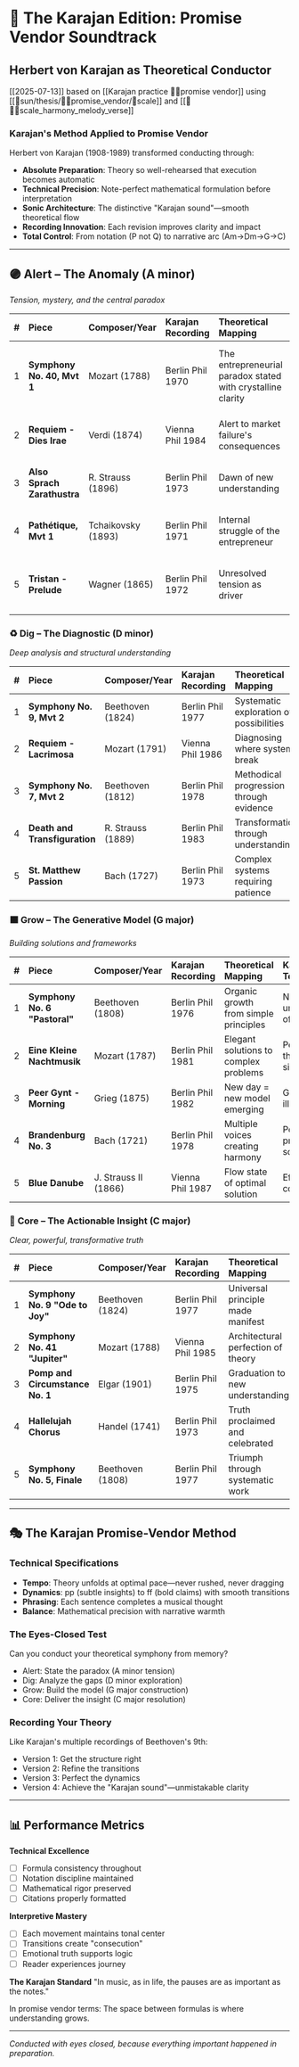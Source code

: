 # 🎼 The Karajan Edition: Promise Vendor Soundtrack
## Herbert von Karajan as Theoretical Conductor

[[2025-07-13]]
based on [[Karajan practice 🐢🐢promise vendor]]
using [[🔴sun/thesis/🐢🐢promise_vendor/🎹scale]] and [[🎹🎼🎶scale_harmony_melody_verse]]

### Karajan's Method Applied to Promise Vendor
Herbert von Karajan (1908-1989) transformed conducting through:
- **Absolute Preparation**: Theory so well-rehearsed that execution becomes automatic
- **Technical Precision**: Note-perfect mathematical formulation before interpretation
- **Sonic Architecture**: The distinctive "Karajan sound"—smooth theoretical flow
- **Recording Innovation**: Each revision improves clarity and impact
- **Total Control**: From notation (P not Q) to narrative arc (Am→Dm→G→C)

---

## 🟣 **Alert – The Anomaly (A minor)**
*Tension, mystery, and the central paradox*

|#|Piece|Composer/Year|Karajan Recording|Theoretical Mapping|Karajan's Touch|
|:-:|:--|:--|:--|:--|:--|
|1|**Symphony No. 40, Mvt 1**|Mozart (1788)|Berlin Phil 1970|The entrepreneurial paradox stated with crystalline clarity|Precision reveals hidden tensions in familiar material|
|2|**Requiem - Dies Irae**|Verdi (1874)|Vienna Phil 1984|Alert to market failure's consequences|Dramatic dynamics = scale of problem|
|3|**Also Sprach Zarathustra**|R. Strauss (1896)|Berlin Phil 1973|Dawn of new understanding|Building from nothing to everything|
|4|**Pathétique, Mvt 1**|Tchaikovsky (1893)|Berlin Phil 1971|Internal struggle of the entrepreneur|Personal tragedy made universal|
|5|**Tristan - Prelude**|Wagner (1865)|Berlin Phil 1972|Unresolved tension as driver|The "Tristan chord" = perpetual seeking|

### ♻️ **Dig – The Diagnostic (D minor)**
*Deep analysis and structural understanding*

|#|Piece|Composer/Year|Karajan Recording|Theoretical Mapping|Karajan's Touch|
|:-:|:--|:--|:--|:--|:--|
|1|**Symphony No. 9, Mvt 2**|Beethoven (1824)|Berlin Phil 1977|Systematic exploration of possibilities|Scherzo = testing every angle|
|2|**Requiem - Lacrimosa**|Mozart (1791)|Vienna Phil 1986|Diagnosing where systems break|Emotional weight of analysis|
|3|**Symphony No. 7, Mvt 2**|Beethoven (1812)|Berlin Phil 1978|Methodical progression through evidence|Relentless forward motion|
|4|**Death and Transfiguration**|R. Strauss (1889)|Berlin Phil 1983|Transformation through understanding|Diagnostic journey to insight|
|5|**St. Matthew Passion**|Bach (1727)|Berlin Phil 1973|Complex systems requiring patience|Architectural clarity in complexity|

### 🟧 **Grow – The Generative Model (G major)**
*Building solutions and frameworks*

|#|Piece|Composer/Year|Karajan Recording|Theoretical Mapping|Karajan's Touch|
|:-:|:--|:--|:--|:--|:--|
|1|**Symphony No. 6 "Pastoral"**|Beethoven (1808)|Berlin Phil 1976|Organic growth from simple principles|Natural unfolding of ideas|
|2|**Eine Kleine Nachtmusik**|Mozart (1787)|Berlin Phil 1981|Elegant solutions to complex problems|Perfection through simplicity|
|3|**Peer Gynt - Morning**|Grieg (1875)|Berlin Phil 1982|New day = new model emerging|Gradual illumination|
|4|**Brandenburg No. 3**|Bach (1721)|Berlin Phil 1978|Multiple voices creating harmony|Polyphonic problem-solving|
|5|**Blue Danube**|J. Strauss II (1866)|Vienna Phil 1987|Flow state of optimal solution|Effortless complexity|

### 🔴 **Core – The Actionable Insight (C major)**
*Clear, powerful, transformative truth*

|#|Piece|Composer/Year|Karajan Recording|Theoretical Mapping|Karajan's Touch|
|:-:|:--|:--|:--|:--|:--|
|1|**Symphony No. 9 "Ode to Joy"**|Beethoven (1824)|Berlin Phil 1977|Universal principle made manifest|Humanity unified through understanding|
|2|**Symphony No. 41 "Jupiter"**|Mozart (1788)|Vienna Phil 1985|Architectural perfection of theory|All elements in perfect balance|
|3|**Pomp and Circumstance No. 1**|Elgar (1901)|Berlin Phil 1975|Graduation to new understanding|Ceremonial confirmation of truth|
|4|**Hallelujah Chorus**|Handel (1741)|Berlin Phil 1973|Truth proclaimed and celebrated|Collective recognition|
|5|**Symphony No. 5, Finale**|Beethoven (1808)|Berlin Phil 1977|Triumph through systematic work|Darkness to light journey complete|

---

## 🎭 The Karajan Promise-Vendor Method

### Technical Specifications
- **Tempo**: Theory unfolds at optimal pace—never rushed, never dragging
- **Dynamics**: pp (subtle insights) to ff (bold claims) with smooth transitions
- **Phrasing**: Each sentence completes a musical thought
- **Balance**: Mathematical precision with narrative warmth

### The Eyes-Closed Test
Can you conduct your theoretical symphony from memory?
- Alert: State the paradox (A minor tension)
- Dig: Analyze the gaps (D minor exploration)
- Grow: Build the model (G major construction)
- Core: Deliver the insight (C major resolution)

### Recording Your Theory
Like Karajan's multiple recordings of Beethoven's 9th:
- Version 1: Get the structure right
- Version 2: Refine the transitions
- Version 3: Perfect the dynamics
- Version 4: Achieve the "Karajan sound"—unmistakable clarity

---

## 📊 Performance Metrics

**Technical Excellence**
- [ ] Formula consistency throughout
- [ ] Notation discipline maintained
- [ ] Mathematical rigor preserved
- [ ] Citations properly formatted

**Interpretive Mastery**
- [ ] Each movement maintains tonal center
- [ ] Transitions create "consecution"
- [ ] Emotional truth supports logic
- [ ] Reader experiences journey

**The Karajan Standard**
"In music, as in life, the pauses are as important as the notes."

In promise vendor terms: The space between formulas is where understanding grows.

---

*Conducted with eyes closed, because everything important happened in preparation.*